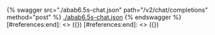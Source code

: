[#references:start]: <> ({ "template": "openapi" })
[#references:start]: <> ({ "template": "openapi" })
{% swagger src="./abab6.5s-chat.json" path="/v2/chat/completions" method="post" %}
[./abab6.5s-chat.json](./abab6.5s-chat.json)
{% endswagger %}
[#references:end]: <> ({})
[#references:end]: <> ({})